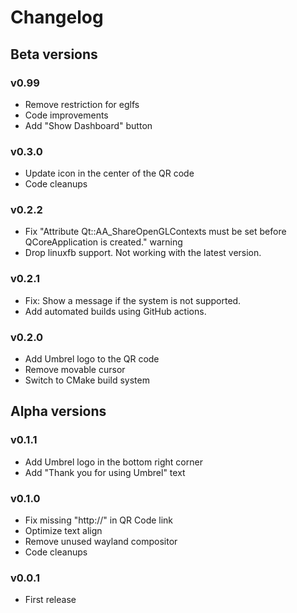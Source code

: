 # Changelog

## Beta versions

### v0.99

- Remove restriction for eglfs
- Code improvements
- Add "Show Dashboard" button

### v0.3.0

- Update icon in the center of the QR code
- Code cleanups

### v0.2.2

- Fix "Attribute Qt::AA_ShareOpenGLContexts must be set before QCoreApplication is created." warning
- Drop linuxfb support. Not working with the latest version.

### v0.2.1

- Fix: Show a message if the system is not supported.
- Add automated builds using GitHub actions.

### v0.2.0

- Add Umbrel logo to the QR code
- Remove movable cursor
- Switch to CMake build system

## Alpha versions

### v0.1.1

- Add Umbrel logo in the bottom right corner
- Add "Thank you for using Umbrel" text

### v0.1.0

- Fix missing "http://" in QR Code link
- Optimize text align
- Remove unused wayland compositor
- Code cleanups

### v0.0.1

- First release